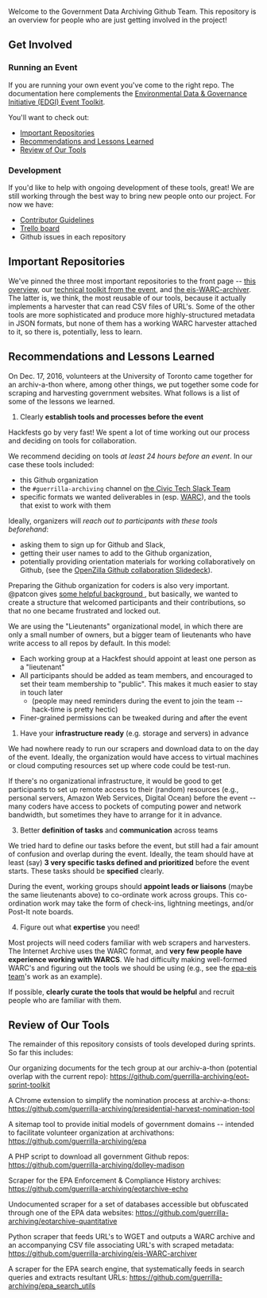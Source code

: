 
Welcome to the Government Data Archiving Github Team. This repository is an overview for people who are just getting involved in the project!

## Get Involved

### Running an Event

If you are running your own event you've come to the right repo. The documentation here complements the [Environmental Data & Governance Initiative (EDGI) Event Toolkit](https://envirodatagov.org/event-toolkit/).

You'll want to check out:

- [Important Repositories](#important-repositories)
- [Recommendations and Lessons Learned](#recommendations-and-lessons-learned)
- [Review of Our Tools](#review-of-our-tools)

### Development

If you'd like to help with ongoing development of these tools, great! We are still working through the best way to bring new people onto our project. For now we have:

- [Contributor Guidelines](https://github.com/edgi-govdata-archiving/overview/blob/master/CONTRIBUTING.md)
- [Trello board](https://trello.com/b/owAePiFt/edgi-tools-for-government-data-archiving)
- Github issues in each repository

## Important Repositories

We've pinned the three most important repositories to the front page -- [this overview](https://github.com/edgi-govdata-archiving/overview), our [technical toolkit from the event](https://github.com/edgi-govdata-archiving/eot-sprint-toolkit), and [the eis-WARC-archiver](https://github.com/edgi-govdata-archiving/eis-WARC-archiver).  The latter is, we think, the most reusable of our tools, because it actually implements a harvester that can read CSV files of URL's.  Some of the other tools are more sophisticated and produce more highly-structured metadata in JSON formats, but none of them has a working WARC harvester attached to it, so there is, potentially, less to learn.

## Recommendations and Lessons Learned

On Dec. 17, 2016, volunteers at the University of Toronto came together for an archiv-a-thon where, among other things, we put together some code for scraping and harvesting government websites. What follows is a list of some of the lessons we learned.

1. Clearly **establish tools and processes before the event**

  Hackfests go by very fast! We spent a lot of time working out our process and deciding on tools for collaboration.

  We recommend deciding on tools _at least 24 hours before an event_. In our case these tools included:
  - this Github organization
  - the `#guerrilla-archiving` channel on [the Civic Tech Slack Team](http://civictechto-slack-invite.herokuapp.com/)
  - specific formats we wanted deliverables in (esp. [WARC](https://en.wikipedia.org/wiki/Web_ARChive)), and the tools that exist to work with them

  Ideally, organizers will _reach out to participants with these tools beforehand_:

  - asking them to sign up for Github and Slack,
  - getting their user names to add to the Github organization,
  - potentially providing orientation materials for working collaboratively on Github, (see the [OpenZilla Github collaboration Slidedeck](http://mozillascience.github.io/working-open-workshop/github_for_collaboration/)).   

  Preparing the Github organization for coders is also very important. @patcon gives [some helpful background ](https://github.com/edgi-govdata-archiving/overview/issues/7), but basically, we wanted to create a structure that welcomed participants and their contributions, so that no one became frustrated and locked out.

  We are using the "Lieutenants" organizational model, in which there are only a small number of owners, but a bigger team of lieutenants who have write access to all repos by default. In this model:

  - Each working group at a Hackfest should appoint at least one person as a "lieutenant"
  - All participants should be added as team members, and encouraged to set their team membership to "public". This makes it much easier to stay in touch later  
    - (people may need reminders during the event to join the team -- hack-time is pretty hectic)
  - Finer-grained permissions can be tweaked during and after the event

1. Have your **infrastructure ready** (e.g. storage and servers) in advance   

  We had nowhere ready to run our scrapers and download data to on the day of the event. Ideally, the organization would have access to virtual machines or cloud computing resources set up where code could be test-run.

  If there's no organizational infrastructure, it would be good to get participants to set up remote access to their (random) resources (e.g., personal servers, Amazon Web Services, Digital Ocean) before the event -- many coders have access to pockets of computing power and network bandwidth, but sometimes they have to arrange for it in advance.  

3. Better **definition of tasks** and **communication** across teams

  We tried hard to define our tasks before the event, but still had a fair amount of confusion and overlap during the event. Ideally, the team should have at least (say) **3 very specific tasks defined and prioritized** before the event starts. These tasks should be **specified** clearly.

  During the event, working groups should **appoint leads or liaisons** (maybe the same lieutenants above) to co-ordinate work across groups. This co-ordination work may take the form of check-ins, lightning meetings, and/or Post-It note boards.

4. Figure out what **expertise** you need!

  Most projects will need coders familiar with web scrapers and harvesters. The Internet Archive uses the WARC format, and **very few people have experience working with WARCS**. We had difficulty making well-formed WARC's and figuring out the tools we should be using (e.g., see the [epa-eis team](https://github.com/edgi-govdata-archiving/epa-eis)'s work as an example).

  If possible, **clearly curate the tools that would be helpful** and recruit people who are familiar with them.  

## Review of Our Tools
The remainder of this repository consists of tools developed during sprints.  So far this includes:

Our organizing documents for the tech group at our archiv-a-thon (potential overlap with the current repo):
https://github.com/guerrilla-archiving/eot-sprint-toolkit

A Chrome extension to simplify the nomination process at archiv-a-thons:
https://github.com/guerrilla-archiving/presidential-harvest-nomination-tool

A sitemap tool to provide initial models of government domains -- intended to facilitate volunteer organization at archivathons:
https://github.com/guerrilla-archiving/epa

A PHP script to download all government Github repos:
https://github.com/guerrilla-archiving/dolley-madison

Scraper for the EPA Enforcement & Compliance History archives:
https://github.com/guerrilla-archiving/eotarchive-echo

Undocumented scraper for a set of databases accessible but obfuscated through one of the EPA data websites:
https://github.com/guerrilla-archiving/eotarchive-quantitative

Python scraper that feeds URL's to WGET and outputs a WARC archive and an accompanying CSV file associating URL's with scraped metadata:
https://github.com/guerrilla-archiving/eis-WARC-archiver

A scraper for the EPA search engine, that systematically feeds in search queries and extracts resultant URLs:
https://github.com/guerrilla-archiving/epa_search_utils
